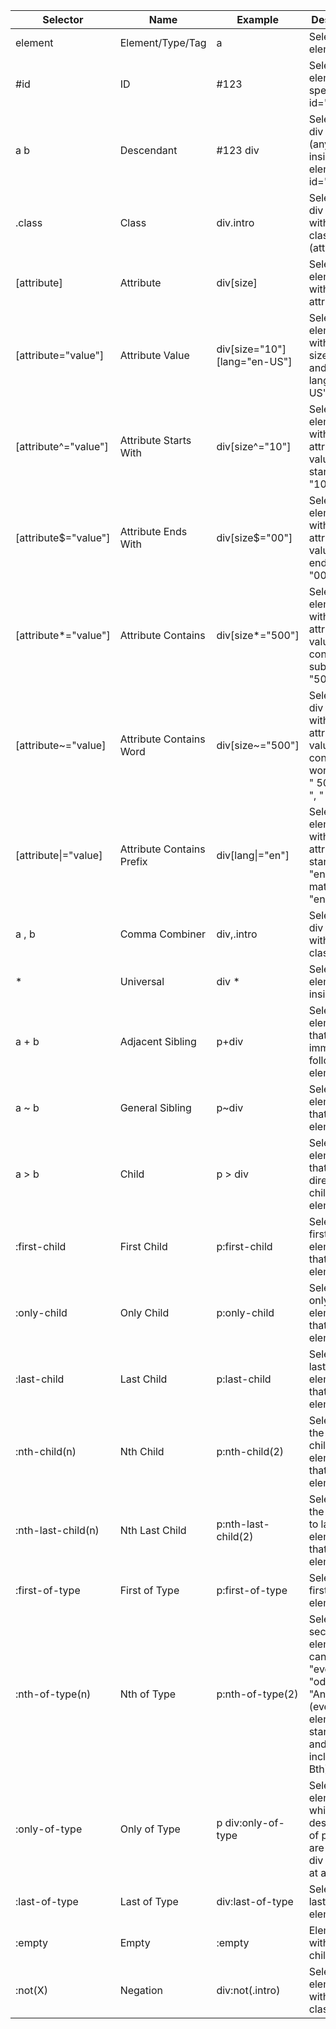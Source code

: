 Selector|Name|Example|Description
---|---|---|---
element|Element/Type/Tag|a|Select all a elements
\#id|ID|#123|Selects element with specific id="123"
a b|Descendant|#123 div|Selects all div (anywhere) inside of element with id="123"
.class|Class|div.intro|Selects all div elements with class="intro" (attribute)
[attribute]|Attribute|div[size]|Selects div elements with size attribute
[attribute="value"]|Attribute Value|div[size="10"][lang="en-US"]|Selects div elements with size="10" and lang="en-US"
[attribute^="value"]|Attribute Starts With|div[size^="10"]|Selects div elements with size attribute values starting with "10"
[attribute$="value"]|Attribute Ends With|div[size$="00"]|Selects div elements with size attribute values ending with "00"
[attribute*="value"]|Attribute Contains|div[size*="500"]|Selects div elements with size attribute values containing substring "500"
[attribute~="value]|Attribute Contains Word|div[size~="500"]|Selects the div elements with size attribute values containing word "500". " 500", "500 ", " 500 "
[attribute\|="value]|Attribute Contains Prefix|div[lang\|="en"]|Selects div elements with lang attribute starting with "en-" or matching "en".
a , b|Comma Combiner|div,.intro|Selects all div and all with class="intro"
\*|Universal|div *|Selects all elements inside all div
a + b|Adjacent Sibling|p+div|Selects div elements that immediately follow p elements
a ~ b|General Sibling|p~div|Selects div elements that follow p elements
a > b|Child|p > div|Selects div elements that are direct children of p elements
:first-child|First Child|p:first-child|Selects all first child elements that are p elements
:only-child|Only Child|p:only-child|Selects all only child elements that are p elements
:last-child|Last Child|p:last-child|Selects all last child elements that are p elements
:nth-child(n)|Nth Child|p:nth-child(2)|Selects all the second child elements that are p elements
:nth-last-child(n)|Nth Last Child|p:nth-last-child(2)|Selects all the second to last child elements that are p elements
:first-of-type|First of Type|p:first-of-type|Selects the first p elements
:nth-of-type(n)|Nth of Type|p:nth-of-type(2)|Selects the second p elements.  n can also be "even" or "odd" or "An+B" (every Ath element starting at and including Bth)
:only-of-type|Only of Type|p div:only-of-type|Selects div elements which are descendents of p if they are the only div element at a level
:last-of-type|Last of Type|div:last-of-type|Selects the last div elements
:empty|Empty|:empty|Elements with no children
:not(X)|Negation|div:not(.intro)|Selects div elements without class="intro"
